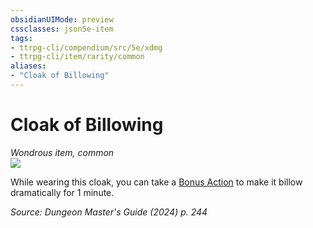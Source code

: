 ```yaml
---
obsidianUIMode: preview
cssclasses: json5e-item
tags:
- ttrpg-cli/compendium/src/5e/xdmg
- ttrpg-cli/item/rarity/common
aliases: 
- "Cloak of Billowing"
---
```

# Cloak of Billowing
*Wondrous item, common*  
![](Mechanics/items/img/cloak-of-billowing.webp#right)


While wearing this cloak, you can take a [Bonus Action](Mechanics/rules/variant-rules/bonus-action-xphb.md) to make it billow dramatically for 1 minute.

*Source: Dungeon Master's Guide (2024) p. 244*